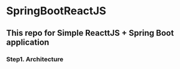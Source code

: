 # SpringBootReactJS

## This repo for Simple ReacttJS + Spring Boot application

### Step1. Architecture
